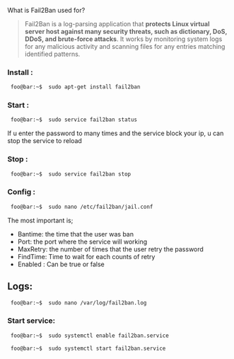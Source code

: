 What is Fail2Ban used for?

>Fail2Ban is a log-parsing application that **protects Linux virtual server host against many security threats, such as dictionary, DoS, DDoS, and brute-force attacks**. It works by monitoring system logs for any malicious activity and scanning files for any entries matching identified patterns.

### Install :
````bash
 foo@bar:~$  sudo apt-get install fail2ban
````

### Start :  
````bash
 foo@bar:~$  sudo service fail2ban status
````

If u enter the password to many times and the service block your ip, u can stop the service to reload 
### Stop :  
````bash
 foo@bar:~$  sudo service fail2ban stop   
````

### Config :  
````bash
 foo@bar:~$  sudo nano /etc/fail2ban/jail.conf
````

The most important is;
+ Bantime: the time that the user was ban
+ Port: the port where the service will working
+ MaxRetry: the number of times that the user retry the password
+ FindTime: Time to wait for each counts of retry
+ Enabled : Can be true or false 

## Logs:

````bash
 foo@bar:~$  sudo nano /var/log/fail2ban.log
````

### Start service:
````bash
 foo@bar:~$  sudo systemctl enable fail2ban.service
````

````bash
 foo@bar:~$  sudo systemctl start fail2ban.service
````